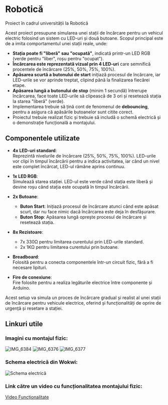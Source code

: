 # Robotică

Proiect în cadrul universității la Robotică

Acest proiect presupune simularea unei stații de încărcare pentru un vehicul electric folosind un sistem cu LED-uri și două butoane. Scopul principal este de a imita comportamentul unei stații reale, unde:

- **Stația poate fi "liberă" sau "ocupată"**, indicată printr-un LED RGB (verde pentru "liber", roșu pentru "ocupat").
- **Încărcarea este reprezentată vizual prin 4 LED-uri** care semnifică procentele de încărcare (25%, 50%, 75%, 100%).
- **Apăsarea scurtă a butonului de start** inițiază procesul de încărcare, iar LED-urile se vor aprinde treptat, clipind până la finalizarea fiecărei etape.
- **Apăsarea lungă a butonului de stop** (minim 1 secundă) întrerupe încărcarea, face toate LED-urile să clipească de 3 ori și resetează stația la starea "liberă" (verde).
- Implementarea trebuie să țină cont de fenomenul de **debouncing**, pentru a asigura că apăsările butoanelor sunt citite corect.
- Proiectul trebuie realizat fizic și trebuie să includă o schemă electrică și o demonstrație funcțională a montajului.

## Componentele utilizate

- **4x LED-uri standard**:  
  Reprezintă nivelurile de încărcare (25%, 50%, 75%, 100%). LED-urile vor clipi în timpul încărcării pentru a indica activitatea, iar când un nivel este complet încărcat, LED-ul rămâne aprins continuu.

- **1x LED RGB**:  
  Simulează starea stației. LED-ul este verde când stația este liberă și devine roșu când stația este ocupată în timpul încărcării.

- **2x Butoane**:  
  - **Buton Start**: Inițiază procesul de încărcare atunci când este apăsat scurt, dar nu face nimic dacă încărcarea este deja în desfășurare.  
  - **Buton Stop**: Apăsarea lungă oprește procesul de încărcare și resetează stația.

- **8x Rezistoare**:  
  - 7x 330Ω pentru limitarea curentului prin LED-urile standard.  
  - 2x 1KΩ pentru limitarea curentului prin butoane.

- **Breadboard**:  
  Folosită pentru a conecta componentele într-un circuit fizic, fără a fi necesare lipituri.

- **Fire de conexiune**:  
  Fire folosite pentru a realiza legăturile electrice între componente și Arduino.

Acest setup va simula un proces de încărcare gradual și realist al unei stații de încărcare pentru vehicule electrice, oferind și funcționalități de oprire de urgență și resetare a stației.

## Linkuri utile

### Imagini cu montajul fizic:
![IMG_6384](https://github.com/user-attachments/assets/49e594c1-fc00-47fd-a6dc-30beeb680367)
![IMG_6376](https://github.com/user-attachments/assets/b612f40a-f1b1-4d88-99b3-65e7161100df)
![IMG_6377](https://github.com/user-attachments/assets/1023fcd1-688b-4c90-9f13-253281378602)

### Schema electrică din Wokwi:
![Schema electrică](https://github.com/user-attachments/assets/5026d21a-316e-46bd-a482-eddafa90f058)

### Link către un video cu funcționalitatea montajului fizic:
[Video Funcționalitate](https://youtu.be/VQHp67Lzuac)
